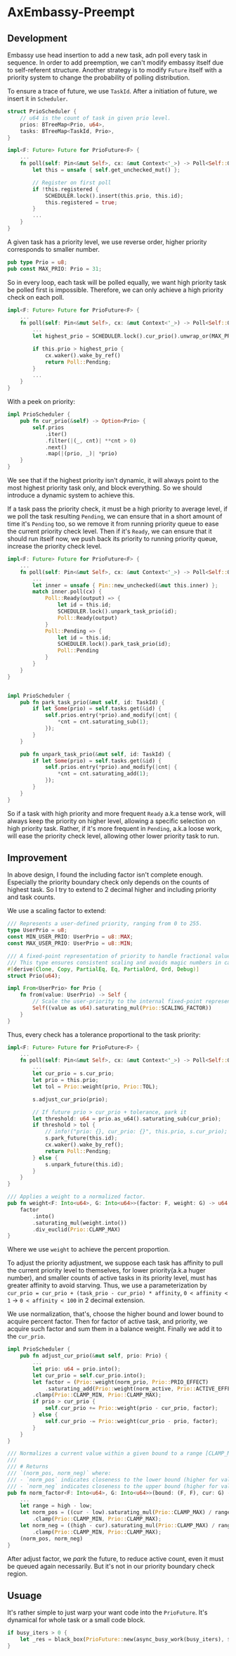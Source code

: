 # AxEmbassy-Preempt

## Development

Embassy use head insertion to add a new task, adn poll every task in sequence. In order to add preemption, we can't modify embassy itself due to self-referent structure. Another strategy is to modify `Future` itself with a priority system to change the probability of polling distribution.


To ensure a trace of future, we use `TaskId`. After a initiation of future, we insert it in `Scheduler`.

```rust
struct PrioScheduler {
	// u64 is the count of task in given prio level.
    prios: BTreeMap<Prio, u64>,
    tasks: BTreeMap<TaskId, Prio>,
}
```

```rust
impl<F: Future> Future for PrioFuture<F> {
	...
    fn poll(self: Pin<&mut Self>, cx: &mut Context<'_>) -> Poll<Self::Output> {
        let this = unsafe { self.get_unchecked_mut() };

        // Register on first poll
        if !this.registered {
            SCHEDULER.lock().insert(this.prio, this.id);
            this.registered = true;
        }
		...
    }
}
```

A given task has a priority level, we use reverse order, higher priority corresponds to smaller number.

```rust
pub type Prio = u8;
pub const MAX_PRIO: Prio = 31;
```

So in every loop, each task will be polled equally, we want high priority task be polled first is impossible. Therefore, we can only achieve a high priority check on each poll.

```rust
impl<F: Future> Future for PrioFuture<F> {
	...
    fn poll(self: Pin<&mut Self>, cx: &mut Context<'_>) -> Poll<Self::Output> {
		...
        let highest_prio = SCHEDULER.lock().cur_prio().unwrap_or(MAX_PRIO);

        if this.prio > highest_prio {
            cx.waker().wake_by_ref()
            return Poll::Pending;
        }
		...
	}
}
```

With a peek on priority:

```rust
impl PrioScheduler {
    pub fn cur_prio(&self) -> Option<Prio> {
        self.prios
            .iter()
            .filter(|(_, cnt)| **cnt > 0)
            .next()
            .map(|(prio, _)| *prio)
    }
}
```

We see that if the highest priority isn't dynamic, it will always point to the most highest priority task only, and block everything. So we should introduce a dynamic system to achieve this.

If a task pass the priority check, it must be a high priority to average level, if we poll the task resulting `Pending`, we can ensure that in a short amount of time it's `Pending` too, so we remove it from running priority queue to ease the current priority check level. Then if it's `Ready`, we can ensure that it should run itself now, we push back its priority to running priority queue, increase the priority check level.

```rust
impl<F: Future> Future for PrioFuture<F> {
	...
    fn poll(self: Pin<&mut Self>, cx: &mut Context<'_>) -> Poll<Self::Output> {
		...
        let inner = unsafe { Pin::new_unchecked(&mut this.inner) };
        match inner.poll(cx) {
            Poll::Ready(output) => {
                let id = this.id;
                SCHEDULER.lock().unpark_task_prio(id);
                Poll::Ready(output)
            }
            Poll::Pending => {
                let id = this.id;
                SCHEDULER.lock().park_task_prio(id);
                Poll::Pending
            }
        }
    }
}


impl PrioScheduler {
    pub fn park_task_prio(&mut self, id: TaskId) {
        if let Some(prio) = self.tasks.get(&id) {
            self.prios.entry(*prio).and_modify(|cnt| {
                *cnt = cnt.saturating_sub(1);
            });
        }
    }

    pub fn unpark_task_prio(&mut self, id: TaskId) {
        if let Some(prio) = self.tasks.get(&id) {
            self.prios.entry(*prio).and_modify(|cnt| {
                *cnt = cnt.saturating_add(1);
            });
        }
    }
}
```

So if a task with high priority and more frequent `Ready` a.k.a tense work, will always keep the priority on higher level, allowing a specific selection on high priority task. Rather, if it's more frequent in `Pending`, a.k.a loose work, will ease the priority check level, allowing other lower priority task to run.

## Improvement

In above design, I found the including factor isn't complete enough. Especially the priority boundary check only depends on the counts of highest task. So I try to extend to 2 decimal higher and including priority and task counts.

We use a scaling factor to extend:

```rust
/// Represents a user-defined priority, ranging from 0 to 255.
type UserPrio = u8;
const MIN_USER_PRIO: UserPrio = u8::MAX;
const MAX_USER_PRIO: UserPrio = u8::MIN;

/// A fixed-point representation of priority to handle fractional values.
/// This type ensures consistent scaling and avoids magic numbers in calculations.
#[derive(Clone, Copy, PartialEq, Eq, PartialOrd, Ord, Debug)]
struct Prio(u64);

impl From<UserPrio> for Prio {
    fn from(value: UserPrio) -> Self {
        // Scale the user-priority to the internal fixed-point representation.
        Self((value as u64).saturating_mul(Prio::SCALING_FACTOR))
    }
}
```

Thus, every check has a tolerance proportional to the task priority:

```rust
impl<F: Future> Future for PrioFuture<F> {
    ...
    fn poll(self: Pin<&mut Self>, cx: &mut Context<'_>) -> Poll<Self::Output> {
        ...
        let cur_prio = s.cur_prio;
        let prio = this.prio;
        let tol = Prio::weight(prio, Prio::TOL);

        s.adjust_cur_prio(prio);

        // If future prio > cur_prio + tolerance, park it
        let threshold: u64 = prio.as_u64().saturating_sub(cur_prio);
        if threshold > tol {
            // info!("prio: {}, cur_prio: {}", this.prio, s.cur_prio);
            s.park_future(this.id);
            cx.waker().wake_by_ref();
            return Poll::Pending;
        } else {
            s.unpark_future(this.id);
        }
    }
}

/// Applies a weight to a normalized factor.
pub fn weight<F: Into<u64>, G: Into<u64>>(factor: F, weight: G) -> u64 {
    factor
        .into()
        .saturating_mul(weight.into())
        .div_euclid(Prio::CLAMP_MAX)
}
```

Where we use `weight` to achieve the percent proportion.

To adjust the priority adjustment, we suppose each task has affinity to pull the current priority level to themselves, for lower priority(a.k.a huger number), and smaller counts of active tasks in its priority level, must has greater affinity to avoid starving. Thus, we use a parameterization by `cur_prio = cur_prio + (task_prio - cur_prio) * affinity`, `0 < affinity < 1` -> `0 < affinity < 100` in 2 decimal extension.

We use normalization, that's, choose the higher bound and lower bound to acquire percent factor. Then for factor of active task, and priority, we acquire such factor and sum them in a balance weight. Finally we add it to the `cur_prio`.

```rust
impl PrioScheduler {
    pub fn adjust_cur_prio(&mut self, prio: Prio) {
        ...
        let prio: u64 = prio.into();
        let cur_prio = self.cur_prio.into();
        let factor = (Prio::weight(norm_prio, Prio::PRIO_EFFECT)
            .saturating_add(Prio::weight(norm_active, Prio::ACTIVE_EFFECT)))
        .clamp(Prio::CLAMP_MIN, Prio::CLAMP_MAX);
        if prio > cur_prio {
            self.cur_prio += Prio::weight(prio - cur_prio, factor);
        } else {
            self.cur_prio -= Prio::weight(cur_prio - prio, factor);
        }
    }
}

/// Normalizes a current value within a given bound to a range [CLAMP_MIN_FACTOR, CLAMP_MAX_FACTOR].
///
/// # Returns
/// `(norm_pos, norm_neg)` where:
/// - `norm_pos` indicates closeness to the lower bound (higher for values closer to low).
/// - `norm_neg` indicates closeness to the upper bound (higher for values closer to high).
pub fn norm_factor<F: Into<u64>, G: Into<u64>>(bound: (F, F), cur: G) -> (u64, u64) {
    ...
    let range = high - low;
    let norm_pos = ((cur - low).saturating_mul(Prio::CLAMP_MAX) / range)
        .clamp(Prio::CLAMP_MIN, Prio::CLAMP_MAX);
    let norm_neg = ((high - cur).saturating_mul(Prio::CLAMP_MAX) / range)
        .clamp(Prio::CLAMP_MIN, Prio::CLAMP_MAX);
    (norm_pos, norm_neg)
}
```

After adjust factor, we _park_ the future, to reduce active count, even it must be queued again necessarily. But it's not in our priority boundary check region.

## Usuage

It's rather simple to just warp your want code into the `PrioFuture`. It's dynamical for whole task or a small code block.

```rust
if busy_iters > 0 {
    let _res = black_box(PrioFuture::new(async_busy_work(busy_iters), $prios).await);
}
```